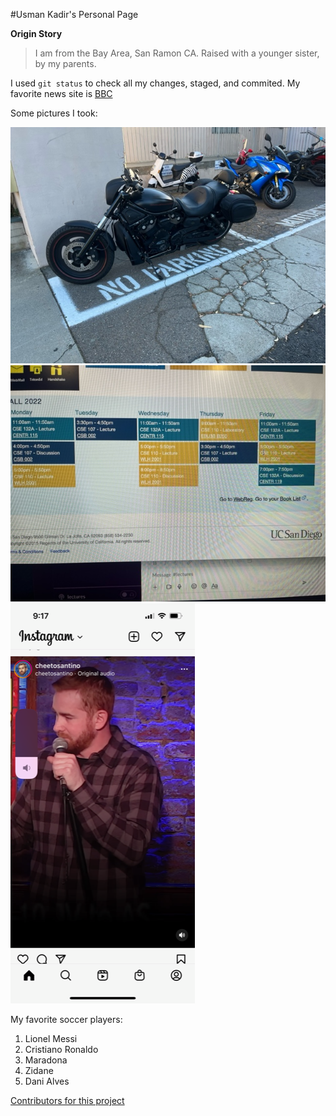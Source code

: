 #Usman Kadir's Personal Page

**Origin Story**
> I am from the Bay Area, San Ramon CA. Raised with a younger sister, by my parents.

I used `git status` to check all my changes, staged, and commited.
My favorite news site is [BBC](https://www.bbc.com/)

Some pictures I took:




![This is an motorcyle](./pics/motorcycle.jpeg)
![This is my schedule](./pics/schedule.jpeg)
![This is a pic at santino's show](./pics/santinoshow.png)

My favorite soccer players:
1. Lionel Messi
2. Cristiano Ronaldo
3. Maradona
4. Zidane
5. Dani Alves


[Contributors for this project](docs/CONTRIBUTING.md)